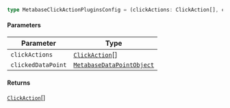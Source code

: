 ```ts
type MetabaseClickActionPluginsConfig = (clickActions: ClickAction[], clickedDataPoint: MetabaseDataPointObject) => ClickAction[];
```

#### Parameters

| Parameter          | Type                                                    |
| ------------------ | ------------------------------------------------------- |
| `clickActions`     | [`ClickAction`](internal/ClickAction.md)\[]             |
| `clickedDataPoint` | [`MetabaseDataPointObject`](MetabaseDataPointObject.md) |

#### Returns

[`ClickAction`](internal/ClickAction.md)\[]
